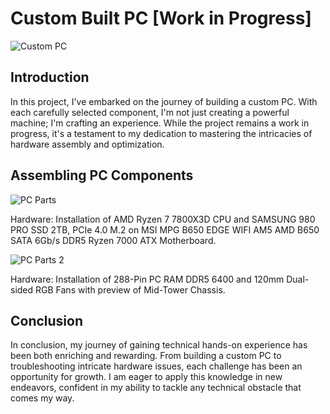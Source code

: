 # Custom Built PC [Work in Progress]

![Custom PC](https://github.com/portfolioAustinT/CustomBuiltPC/assets/147944956/257ceb38-7d3a-451c-a52f-dbc2cc5844e9)


## Introduction

In this project, I've embarked on the journey of building a custom PC. With each carefully selected component, I'm not just creating a powerful machine; I'm crafting an experience. While the project remains a work in progress, it's a testament to my dedication to mastering the intricacies of hardware assembly and optimization. 

## Assembling PC Components
![PC Parts](https://github.com/portfolioAustinT/CustomBuiltPC/assets/147944956/6ed4abe0-c5e4-4ce7-82c3-7ef75feda66b)

Hardware: Installation of AMD Ryzen 7 7800X3D CPU and SAMSUNG 980 PRO SSD 2TB, PCIe 4.0 M.2 on MSI MPG B650 EDGE WIFI AM5 AMD B650 SATA 6Gb/s DDR5 Ryzen 7000 ATX Motherboard.

![PC Parts 2](https://github.com/portfolioAustinT/CustomBuiltPC/assets/147944956/bbd6a20b-0558-4d23-a8aa-dce191a6627f)

Hardware: Installation of 288-Pin PC RAM DDR5 6400 and 120mm Dual-sided RGB Fans with preview of Mid-Tower Chassis. 

## Conclusion

In conclusion, my journey of gaining technical hands-on experience has been both enriching and rewarding. From building a custom PC to troubleshooting intricate hardware issues, each challenge has been an opportunity for growth. I am eager to apply this knowledge in new endeavors, confident in my ability to tackle any technical obstacle that comes my way. 

